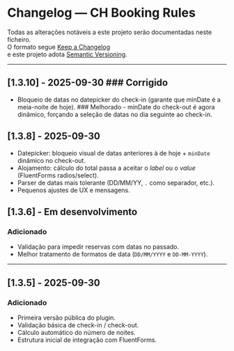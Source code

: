 # Changelog — CH Booking Rules

Todas as alterações notáveis a este projeto serão documentadas neste ficheiro.  
O formato segue [Keep a Changelog](https://keepachangelog.com/pt-PT/1.0.0/)  
e este projeto adota [Semantic Versioning](https://semver.org/lang/pt-PT/).

---
## [1.3.10] - 2025-09-30 ### Corrigido 
- Bloqueio de datas no datepicker do check-in (garante que minDate é a meia-noite de hoje). ### Melhorado - minDate do check-out é agora dinâmico, forçando a seleção de datas no dia seguinte ao check-in.

## [1.3.8] - 2025-09-30
- Datepicker: bloqueio visual de datas anteriores à de hoje + `minDate` dinâmico no check-out.
- Alojamento: cálculo do total passa a aceitar o *label* ou o *value* (FluentForms radios/select).
- Parser de datas mais tolerante (DD/MM/YY, `.` como separador, etc.).
- Pequenos ajustes de UX e mensagens.


## [1.3.6] - Em desenvolvimento
### Adicionado
- Validação para impedir reservas com datas no passado.  
- Melhor tratamento de formatos de data (`DD/MM/YYYY` e `DD-MM-YYYY`).  

---

## [1.3.5] - 2025-09-30
### Adicionado
- Primeira versão pública do plugin.  
- Validação básica de check-in / check-out.  
- Cálculo automático do número de noites.  
- Estrutura inicial de integração com FluentForms.  

